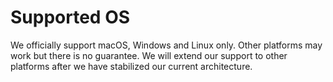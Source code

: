 # Supported OS

We officially support macOS, Windows and Linux only. Other platforms may work but there is no guarantee. We will extend our support to other platforms after we have stabilized our current architecture.
